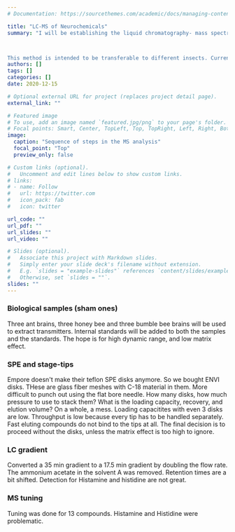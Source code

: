 ```yaml
---
# Documentation: https://sourcethemes.com/academic/docs/managing-content/

title: "LC-MS of Neurochemicals"
summary: "I will be establishing the liquid chromatography- mass spectrometry method of quantifying neurochemicals from insect brains at the University of Konstanz. I will be using the Waters XEVO-TQS triple quadrupole mass spectrometer coupled to a Waters Acquity UPLC system.



This method is intended to be transferable to different insects. Current sub-projects include optimizing lyophilization conditions for brain dissections of ants, using in-house made stage-tips for sample cleanup and standardizing the Bradford method of protein estimation for species with large brain size variation."
authors: []
tags: []
categories: []
date: 2020-12-15

# Optional external URL for project (replaces project detail page).
external_link: ""

# Featured image
# To use, add an image named `featured.jpg/png` to your page's folder.
# Focal points: Smart, Center, TopLeft, Top, TopRight, Left, Right, BottomLeft, Bottom, BottomRight.
image:
  caption: "Sequence of steps in the MS analysis"
  focal_point: "Top"
  preview_only: false

# Custom links (optional).
#   Uncomment and edit lines below to show custom links.
# links:
# - name: Follow
#   url: https://twitter.com
#   icon_pack: fab
#   icon: twitter

url_code: ""
url_pdf: ""
url_slides: ""
url_video: ""

# Slides (optional).
#   Associate this project with Markdown slides.
#   Simply enter your slide deck's filename without extension.
#   E.g. `slides = "example-slides"` references `content/slides/example-slides.md`.
#   Otherwise, set `slides = ""`.
slides: ""
---
```


### Biological samples (sham ones)
Three ant brains, three honey bee and three bumble bee brains will be used to extract transmitters. Internal standards will be added to both the samples and the standards. The hope is for high dynamic range, and low matrix effect.  

### SPE and stage-tips
Empore doesn't make their teflon SPE disks anymore. So we bought ENVI disks. THese are glass fiber meshes with C-18 material in them. More difficult to punch out using the flat bore needle. How many disks, how much pressure to use to stack them? What is the loading capacity, recovery, and elution volume? On a whole, a mess. Loading capacitites with even 3 disks are low. Throughput is low because every tip has to be handled separately. Fast eluting compounds do not bind to the tips at all. The final decision is to proceed without the disks, unless the matrix effect is too high to ignore. 


### LC gradient
Converted a 35 min gradient to a 17.5 min gradient by doubling the flow rate. The ammonium acetate in the solvent A was removed. Retention times are a bit shifted. Detection for Histamine and histidine are not great. 

### MS tuning
Tuning was done for 13 compounds. Histamine and Histidine were problematic.